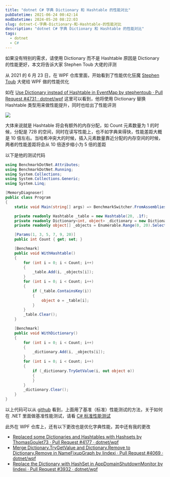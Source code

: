 ```yaml
---
title: "dotnet C# 字典 Dictionary 和 Hashtable 的性能对比"
pubDatetime: 2021-06-24 00:42:14
modDatetime: 2024-05-20 08:22:03
slug: dotnet-C-字典-Dictionary-和-Hashtable-的性能对比
description: "dotnet C# 字典 Dictionary 和 Hashtable 的性能对比"
tags:
  - dotnet
  - C#
---
```





如果没有特别的需求，请使用 Dictionary 而不是 Hashtable 原因是 Dictionary 的性能更好，本文将告诉大家 Stephen Toub 大佬的评测

<!--more-->


<!-- CreateTime:2021/6/24 8:42:14 -->

<!-- 发布 -->

从 2021 的 6 月 23 日，在 WPF 仓库里面，开始看到了性能优化狂魔 [Stephen Toub](https://github.com/stephentoub) 大佬给 WPF 做的性能优化

如在 [Use Dictionary instead of Hashtable in EventMap by stephentoub · Pull Request #4731 · dotnet/wpf](https://github.com/dotnet/wpf/pull/4731 ) 这里可以看到，他将使用 Dictionary 替换 Hashtable 类型用来做性能提升，同时也给出了性能评测

<!-- ![](images/img-dotnet C# 字典 Dictionary 和 Hashtable 的性能对比0.png) -->

![](https://i.loli.net/2021/06/24/kXS16VgOjrLcqRi.jpg)

大体来说就是 Hashtable 将会有额外的内存分配，如 Count 元素数量为 1 的时候，分配是 72B 的空间，同时在读写性能上，也不如字典来得快，性能差距大概是 10 倍左右。当哈希冲突大的时候，插入元素数量靠近分配的内存空间的时候，两者的性能差距将会从 10 倍逐步缩小为 5 倍的差距

以下是他的测试代码

```csharp
using BenchmarkDotNet.Attributes;
using BenchmarkDotNet.Running;
using System.Collections;
using System.Collections.Generic;
using System.Linq;

[MemoryDiagnoser]
public class Program
{
    static void Main(string[] args) => BenchmarkSwitcher.FromAssemblies(new[] { typeof(Program).Assembly }).Run(args);

    private readonly Hashtable _table = new Hashtable(20, .1f);
    private readonly Dictionary<int, object> _dictionary = new Dictionary<int, object>(20);
    private readonly object[] _objects = Enumerable.Range(0, 20).Select(_ => new object()).ToArray();

    [Params(1, 3, 5, 7, 9, 20)]
    public int Count { get; set; }

    [Benchmark]
    public void WithHashtable()
    {
        for (int i = 0; i < Count; i++)
        {
            _table.Add(i, _objects[i]);
        }
        for (int i = 0; i < Count; i++)
        {
            if (_table.ContainsKey(i))
            {
                object o = _table[i];
            }
        }
        _table.Clear();
    }

    [Benchmark]
    public void WithDictionary()
    {
        for (int i = 0; i < Count; i++)
        {
            _dictionary.Add(i, _objects[i]);
        }
        for (int i = 0; i < Count; i++)
        {
            if (_dictionary.TryGetValue(i, out object o))
            {
            }
        }
        _dictionary.Clear();
    }
}
```

以上代码可以从 [github](https://github.com/dotnet/wpf/pull/4731) 看到，上面用了基准（标准）性能测试的方法，关于如何在 .NET 里面做基准性能测试，请看 [C# 标准性能测试](https://blog.lindexi.com/post/C-%E6%A0%87%E5%87%86%E6%80%A7%E8%83%BD%E6%B5%8B%E8%AF%95.html )

此外在 WPF 仓库上，还有以下更改也是优化字典性能，其中还有我的更改

- [Replaced some Dictionaries and Hashtables with Hashsets by ThomasGoulet73 · Pull Request #4177 · dotnet/wpf](https://github.com/dotnet/wpf/pull/4177 )
- [Merge Dictionary.TryGetValue and Dictionary.Remove to Dictionary.Remove in NameFixupGraph by lindexi · Pull Request #4069 · dotnet/wpf](https://github.com/dotnet/wpf/pull/4069 )
- [Replace the Dictionary with HashSet in AppDomainShutdownMonitor by lindexi · Pull Request #3932 · dotnet/wpf](https://github.com/dotnet/wpf/pull/3932 )



